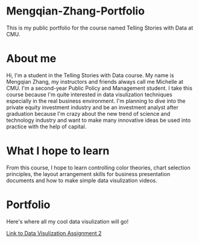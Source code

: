 # Mengqian-Zhang-Portfolio
This is my public portfolio for the course named Telling Stories with Data at CMU.

# About me
Hi, I'm a student in the Telling Stories with Data course. My name is Mengqian Zhang, my instructors and friends always call me Michelle at CMU. I'm a second-year Public Policy and Management student. I take this course because I'm quite interested in data visulization techniques especially in the real business environment. I'm planning to dive into the private equity investment industry and be an investment analyst after graduation because I'm crazy about the new trend of science and technology industry and want to make many innovative ideas be used into practice with the help of capital.

# What I hope to learn
From this course, I hope to learn controlling color theories, chart selection principles, the layout arrangement skills for business presentation documents and how to make simple data visulization videos.

# Portfolio
Here's where all my cool data visulization will go!


[Link to Data Visulization Assignment 2](/dataviz2.md)

